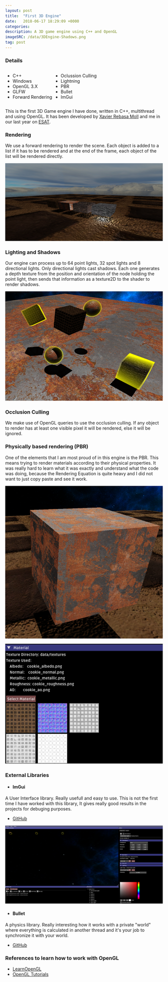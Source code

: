 ```yaml
---
layout: post
title:  "First 3D Engine"
date:   2018-06-17 18:29:09 +0000
categories: 
description: A 3D game engine using C++ and OpenGL
imageSRC: /data/3DEngine-Shadows.png
tag: post
---
```


### Details
<div style="display: inline-block; margin-right: 20px;">
  <div style="display: inline-block;">
    <ul>
      <li>C++</li>
      <li>Windows</li>
      <li>OpenGL 3.X</li>
      <li>GLFW</li>
      <li>Forward Rendering</li>
    </ul>
  </div>
  <div style="display: inline-block; vertical-align: top;">
    <ul>
      <li>Oclussion Culling</li>
      <li>Lightning</li>
      <li>PBR</li>
      <li>Bullet</li>
      <li>ImGui</li>
    </ul>
  </div>
</div>
<br>


This is the first 3D Game engine I have done, written in C++, multithread and using OpenGL. It has been developed by [Xavier Rebasa Moll][XAVI-Link] and me in our last year on [ESAT][ESAT-Link].

### Rendering

We use a forward rendering to render the scene. Each object is added to a list if it has to be rendered and at the end of the frame, each object of the list will be rendered directly.

![Viewport][PE-ViewPort]

### Lighting and Shadows

Our engine can process up to 64 point lights, 32 spot lights and 8 directional lights. Only directional lights cast shadows. Each one generates a depth texture from the position and orientation of the node holding the point light, then sends that information as a texture2D to the shader to render shadows. 

![Shadows][PE-Shadows]

### Occlusion Culling

We make use of OpenGL queries to use the occlusion culling. If any object to render has at least one visible pixel it will be rendered, else it will be ignored. 

### Physically based rendering (PBR)

One of the elements that I am most proud of in this engine is the PBR. This means trying to render materials according to their physical properties. It was really hard to learn what it was exactly and understand what the code was doing, because the Rendering Equation is quite heavy and I did not want to just copy paste and see it work.

![PBR][PE-PBR]

![Material][PE-Material]

### External Libraries

* #### ImGui
A User Interface library. Really usefull and easy to use. This is not the first time I have worked with this library, It gives really good results in the projects for debuging purposes.

  * [GitHub][PE-ImGui-Github]

![ImGui][PE-ImGui] 

* #### Bullet
A physics library. Really interesting how it works with a private "world" where everything is calculated in another thread and it's your job to synchronize it with your world.

  * [GitHub][PE-Bullet-Github]

### References to learn how to work with OpenGL
* [LearnOpenGL][PE-LearnOpenGL]
* [OpenGL Tutorials][PE-OpenGLTutorials]



[ESAT-Link]: http://www.esat.es
[XAVI-Link]: https://www.linkedin.com/in/xavier-rebasa-moll-b5723715b/
[PE-ViewPort]: /data/3DEngine-Viewport.png
[PE-Shadows]: /data/3DEngine-Shadows.png

[PE-PBR]: /data/pbr.png
[PE-Material]: /data/Material.png

[PE-ImGui]: /data/ImGui.png
[PE-ImGui-Github]: http://www.github.com/ocornut/imgui
[PE-Bullet-Github]: https://github.com/bulletphysics/bullet3

[PE-LearnOpenGL]: https://learnopengl.com/
[PE-OpenGLTutorials]: http://www.opengl-tutorial.org/